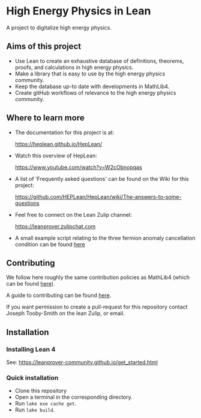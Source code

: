 # High Energy Physics in Lean

A project to digitalize high energy physics.

## Aims of this project

- Use Lean to create an exhaustive database of definitions, theorems, proofs, and calculations in high energy physics.
- Make a library that is easy to use by the high energy physics community.
- Keep the database up-to date with developments in MathLib4. 
- Create gitHub workflows of relevance to the high energy physics community. 

## Where to learn more 

- The documentation for this project is at: 

  https://heplean.github.io/HepLean/

- Watch this overview of HepLean:

  https://www.youtube.com/watch?v=W2cObnopqas
- A list of 'Frequently asked questions' can be found on the Wiki for this project: 

  https://github.com/HEPLean/HepLean/wiki/The-answers-to-some-questions
- Feel free to connect on the Lean Zulip channel: 

  https://leanprover.zulipchat.com

- A small example script relating to the three fermion anomaly cancellation condition can be found [here](https://live.lean-lang.org/#code=import%20Mathlib.Tactic.Polyrith%20%0A%0Atheorem%20threeFamily%20(a%20b%20c%20%3A%20ℚ)%20(h%20%3A%20a%20%2B%20b%20%2B%20c%20%3D%200)%20(h3%20%3A%20a%20%5E%203%20%2B%20b%20%5E%203%20%2B%20c%20%5E%203%20%3D%200)%20%3A%20%0A%20%20%20%20a%20%3D%200%20∨%20b%20%3D%200%20∨%20c%20%3D%200%20%20%3A%3D%20by%20%0A%20%20have%20h1%20%3A%20c%20%3D%20-%20(a%20%2B%20b)%20%3A%3D%20by%20%0A%20%20%20%20linear_combination%20h%20%0A%20%20have%20h4%20%3A%20%203%20*%20a%20*%20b%20*%20c%20%3D%200%20%3A%3D%20by%20%0A%20%20%20%20rw%20%5B←%20h3%2C%20h1%5D%0A%20%20%20%20ring%20%0A%20%20simp%20at%20h4%20%0A%20%20exact%20or_assoc.mp%20h4%0A%20%20%0A)

  

## Contributing 

We follow here roughly the same contribution policies as MathLib4 (which can be found [here](https://leanprover-community.github.io/contribute/index.html)). 

A guide to contributing can be found [here](https://github.com/HEPLean/HepLean/blob/master/CONTRIBUTING.md).

If you want permission to create a pull-request for this repository contact Joseph Tooby-Smith on the lean Zulip, or email. 

## Installation

### Installing Lean 4 

See: https://leanprover-community.github.io/get_started.html

### Quick installation 

- Clone this repository
- Open a terminal in the corresponding directory.
- Run `lake exe cache get`.
- Run `lake build`. 
